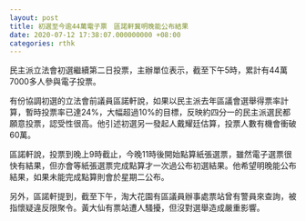 ```yaml
---
layout: post
title: 初選至今逾44萬電子票　區諾軒冀明晚能公布結果
date: 2020-07-12 17:38:07.000000000 +08:00
categories: rthk
---
```


民主派立法會初選繼續第二日投票，主辦單位表示，截至下午5時，累計有44萬7000多人參與電子投票。

有份協調初選的立法會前議員區諾軒說，如果以民主派去年區議會選舉得票率計算，暫時投票率已達24%，大幅超過10%的目標，反映約四分一的民主派選民都願意投票，認受性很高。他引述初選另一發起人戴耀廷估算，投票人數有機會衝破60萬。

區諾軒說，投票到晚上9時截止，今晚11時後開始點算紙張選票，雖然電子選票很快有結果，但亦會等紙張選票完成點算才一次過公布初選結果。他希望明晚能公布結果，如果未能完成點算則會於星期二公布。

另外，區諾軒提到，截至下午，淘大花園有區議員辦事處票站曾有警員來查詢，被指懷疑違反限聚令。黃大仙有票站遭人騷擾，但沒對選舉造成嚴重影響。
